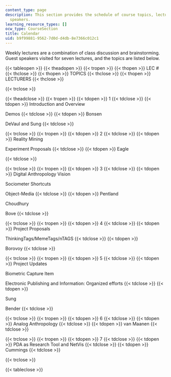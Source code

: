 ```yaml
---
content_type: page
description: This section provides the schedule of course topics, lecturers, and guest
  speakers.
learning_resource_types: []
ocw_type: CourseSection
title: Calendar
uid: b9f99881-9562-7d0d-d4db-8e7366c012c1
---
```


Weekly lectures are a combination of class discussion and brainstorming. Guest speakers visited for seven lectures, and the topics are listed below.

{{< tableopen >}}
{{< theadopen >}}
{{< tropen >}}
{{< thopen >}}
LEC #
{{< thclose >}}
{{< thopen >}}
TOPICS
{{< thclose >}}
{{< thopen >}}
LECTURERS
{{< thclose >}}

{{< trclose >}}

{{< theadclose >}}
{{< tropen >}}
{{< tdopen >}}
1
{{< tdclose >}}
{{< tdopen >}}
Introduction and Overview  
  
Demos
{{< tdclose >}}
{{< tdopen >}}
Bonsen  
  
DeVaul and Sung
{{< tdclose >}}

{{< trclose >}}
{{< tropen >}}
{{< tdopen >}}
2
{{< tdclose >}}
{{< tdopen >}}
Reality Mining  
  
Experiment Proposals
{{< tdclose >}}
{{< tdopen >}}
Eagle  
  

{{< tdclose >}}

{{< trclose >}}
{{< tropen >}}
{{< tdopen >}}
3
{{< tdclose >}}
{{< tdopen >}}
Digital Anthropology Vision  
  
Sociometer Shortcuts  
  
Object-Media
{{< tdclose >}}
{{< tdopen >}}
Pentland  
  
Choudhury  
  
Bove
{{< tdclose >}}

{{< trclose >}}
{{< tropen >}}
{{< tdopen >}}
4
{{< tdclose >}}
{{< tdopen >}}
Project Proposals  
  
ThinkingTags/MemeTags/nTAGS
{{< tdclose >}}
{{< tdopen >}}
  
  
Borovoy
{{< tdclose >}}

{{< trclose >}}
{{< tropen >}}
{{< tdopen >}}
5
{{< tdclose >}}
{{< tdopen >}}
Project Updates  
  
Biometric Capture Item  
  
Electronic Publishing and Information: Organized efforts
{{< tdclose >}}
{{< tdopen >}}
  
Sung  
  
Bender
{{< tdclose >}}

{{< trclose >}}
{{< tropen >}}
{{< tdopen >}}
6
{{< tdclose >}}
{{< tdopen >}}
Analog Anthropology
{{< tdclose >}}
{{< tdopen >}}
van Maanen
{{< tdclose >}}

{{< trclose >}}
{{< tropen >}}
{{< tdopen >}}
7
{{< tdclose >}}
{{< tdopen >}}
PDA as Research Tool and NetVis
{{< tdclose >}}
{{< tdopen >}}
Cummings
{{< tdclose >}}

{{< trclose >}}

{{< tableclose >}}
